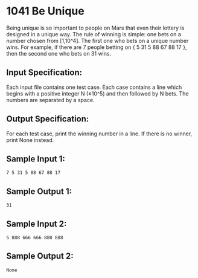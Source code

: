 # 1041 Be Unique
Being unique is so important to people on Mars that even their lottery is designed in a unique way. The rule of winning is simple: one bets on a number chosen from [1,10^4]. The first one who bets on a unique number wins. For example, if there are 7 people betting on { 5 31 5 88 67 88 17 }, then the second one who bets on 31 wins.

## Input Specification:
Each input file contains one test case. Each case contains a line which begins with a positive integer N (≤10^5) and then followed by N bets. The numbers are separated by a space.

## Output Specification:
For each test case, print the winning number in a line. If there is no winner, print None instead.

## Sample Input 1:
    7 5 31 5 88 67 88 17

## Sample Output 1:
    31

## Sample Input 2:
    5 888 666 666 888 888

## Sample Output 2:
    None